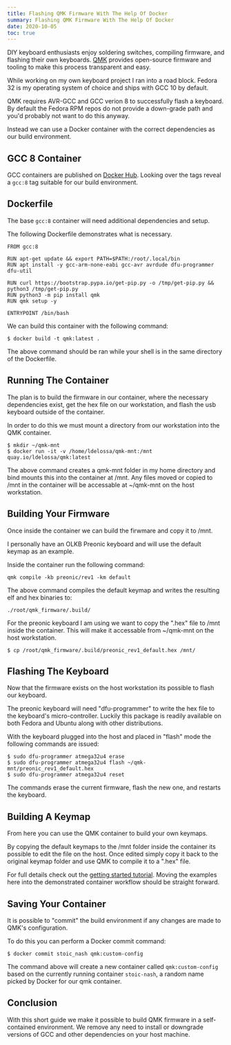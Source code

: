 ```yaml
---
title: Flashing QMK Firmware With The Help Of Docker
summary: Flashing QMK Firmware With The Help Of Docker
date: 2020-10-05
toc: true
---
```


DIY keyboard enthusiasts enjoy soldering switches, compiling firmware, and flashing their own keyboards. 
[QMK](https://beta.docs.qmk.fm) provides open-source firmware and tooling to make this process transparent and easy.

While working on my own keyboard project I ran into a road block. 
Fedora 32 is my operating system of choice and ships with GCC 10 by default.

QMK requires AVR-GCC and GCC verion 8 to successfully flash a keyboard. 
By default the Fedora RPM repos do not provide a down-grade path and you'd probably not want to do this anyway.

Instead we can use a Docker container with the correct dependencies as our build environment.

## GCC 8 Container

GCC containers are published on [Docker Hub](https://hub.docker.com/_/gcc). 
Looking over the tags reveal a `gcc:8` tag suitable for our build environment.

## Dockerfile

The base `gcc:8` container will need additional dependencies and setup.

The following Dockerfile demonstrates what is necessary.

```shell
FROM gcc:8

RUN apt-get update && export PATH=$PATH:/root/.local/bin
RUN apt install -y gcc-arm-none-eabi gcc-avr avrdude dfu-programmer dfu-util

RUN curl https://bootstrap.pypa.io/get-pip.py -o /tmp/get-pip.py && python3 /tmp/get-pip.py
RUN python3 -m pip install qmk
RUN qmk setup -y

ENTRYPOINT /bin/bash
```

We can build this container with the following command:
```shell
$ docker build -t qmk:latest .
```
The above command should be ran while your shell is in the same directory of the Dockerfile.

## Running The Container

The plan is to build the firmware in our container, where the necessary dependencies exist, get the hex file on our workstation, and flash the usb keyboard outside of the container.

In order to do this we must mount a directory from our workstation into the QMK container. 

```shell
$ mkdir ~/qmk-mnt
$ docker run -it -v /home/ldelossa/qmk-mnt:/mnt quay.io/ldelossa/qmk:latest
```

The above command creates a qmk-mnt folder in my home directory and bind mounts this into the container at /mnt.
Any files moved or copied to /mnt in the container will be accessable at ~/qmk-mnt on the host workstation.

## Building Your Firmware

Once inside the container we can build the firwmare and copy it to /mnt. 

I personally have an OLKB Preonic keyboard and will use the default keymap as an example.

Inside the container run the following command:

```shell
qmk compile -kb preonic/rev1 -km default
```

The above command compiles the default keymap and writes the resulting elf and hex binaries to:
```shell
./root/qmk_firmware/.build/
```

For the preonic keyboard I am using we want to copy the ".hex" file to /mnt inside the container.
This will make it accessable from ~/qmk-mnt on the host workstation.

```shell
$ cp /root/qmk_firmware/.build/preonic_rev1_default.hex /mnt/
```

## Flashing The Keyboard

Now that the firmware exists on the host workstation its possible to flash our keyboard.

The preonic keyboard will need "dfu-programmer" to write the hex file to the keyboard's micro-controller.
Luckily this package is readily available on both Fedora and Ubuntu along with other distributions.

With the keyboard plugged into the host and placed in "flash" mode the following commands are issued:

```shell
$ sudo dfu-programmer atmega32u4 erase
$ sudo dfu-programmer atmega32u4 flash ~/qmk-mnt/preonic_rev1_default.hex
$ sudo dfu-programmer atmega32u4 reset
```
The commands erase the current firmware, flash the new one, and restarts the keyboard.

## Building A Keymap

From here you can use the QMK container to build your own keymaps. 

By copying the default keymaps to the /mnt folder inside the container its possible to edit the file on the host. 
Once edited simply copy it back to the original keymap folder and use QMK to compile it to a ".hex" file. 

For full details check out the [getting started tutorial](https://beta.docs.qmk.fm/tutorial). 
Moving the examples here into the demonstrated container workflow should be straight forward.

## Saving Your Container

It is possible to "commit" the build environment if any changes are made to QMK's configuration.

To do this you can perform a Docker commit command:

```shell
$ docker commit stoic_nash qmk:custom-config

```
The command above will create a new container called `qmk:custom-config` based on the currently running container `stoic-nash`, a random name picked by Docker for our qmk container.

## Conclusion

With this short guide we make it possible to build QMK firmware in a self-contained environment.
We remove any need to install or downgrade versions of GCC and other dependencies on your host machine. 
